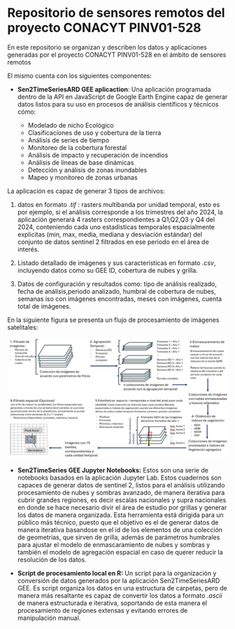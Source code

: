 # Repositorio de sensores remotos del proyecto CONACYT PINV01-528

En este repositorio se organizan y describen los datos y aplicaciones generadas por el proyecto CONACYT PINV01-528 en el ámbito de sensores remotos

El mismo cuenta con los siguientes componentes:

+ **Sen2TimeSeriesARD GEE aplicaction**: Una aplicación programada dentro de la API en JavaScript de Google Earth Engine capaz de generar datos listos para su uso en procesos de análisis científicos y técnicos cómo:
  
  + Modelado de nicho Ecológico
  + Clasificaciones de uso y cobertura de la tierra
  + Análisis de series de tiempo
  + Monitoreo de la cobertura forestal
  + Análisis de impacto y recuperación de incendios
  + Análisis de líneas de base dinámicas
  + Detección y análisis de zonas inundables
  + Mapeo y monitoreo de zonas urbanas
  
La aplicación es capaz de generar 3 tipos de archivos:

   1. datos en formato *.tif* : rasters multibanda por unidad temporal, esto es por ejemplo, si  el análisis corresponde a los trimestres del año 2024, la aplicación generará 4 rasters correspondientes a Q1,Q2,Q3 y Q4 del 2024, conteniendo cada uno estadisticas temporales espacialmente explicitas (min, max, media, mediana y desviación estándar) del conjunto de datos sentinel 2 filtrados en ese periodo en el área de interés.

   2. Listado detallado de imágenes y sus características en formato *.csv*, incluyendo datos como su GEE ID, cobertura de nubes y grilla.
   3. Datos de configuración y resultados como: tipo de análisis realizado, fecha de análisis,periodo analizado, humbral de cobertura de nubes, semanas iso con imágenes encontradas, meses con imágenes, cuenta total de imágenes.

En la siguiente figura se presenta un  flujo de procesamiento de imágenes satelitales: 

![Drag Racing](DownloadApp/docs/img_es/App_workflow_528.jpg)

  

+ **Sen2TimeSeries GEE Jupyter Notebooks:** Estos son una serie de notebooks basados en la aplicación Jupyter Lab. Estos cuadernos son capaces de generar datos de sentinel 2, listos para el análisis utilizando procesamiento de nubes y sombras avanzado, de manera iterativa para cubrir grandes regiones, es decir escalas nacionales y supra nacionales en donde se hace necesario divir el área de estudio por grillas y generar los datos de manera organizada. Esta herramienta está dirigida para un público más técnico, puesto que el objetivo es el de generar datos de manera iterativa basandose en el id de los elementos de una colección de geometrias, que sirven de grilla, además de parámetros humbrales para ajustar el modelo de enmascaramiento de nubes y sombras y también el modelo de agregación espacial en caso de querer reducir la resolución de los datos.

+ **Script de procesamiento local en R:** Un script para la organización y conversión de datos generados por la aplicación Sen2TimeSeriesARD GEE.  Es script organiza los datos en una estructura de carpetas, pero de manera más resaltante es capaz de convertir los datos a formato *.ascii* de manera estructurada e iterativa, soportando de esta manera el procesamiento de regiones extensas y evitando errores de manipulación manual. 